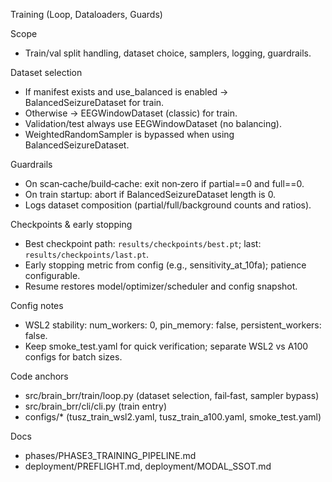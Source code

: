 Training (Loop, Dataloaders, Guards)

Scope
- Train/val split handling, dataset choice, samplers, logging, guardrails.

Dataset selection
- If manifest exists and use_balanced is enabled → BalancedSeizureDataset for train.
- Otherwise → EEGWindowDataset (classic) for train.
- Validation/test always use EEGWindowDataset (no balancing).
- WeightedRandomSampler is bypassed when using BalancedSeizureDataset.

Guardrails
- On scan‑cache/build‑cache: exit non‑zero if partial==0 and full==0.
- On train startup: abort if BalancedSeizureDataset length is 0.
- Logs dataset composition (partial/full/background counts and ratios).

Checkpoints & early stopping
- Best checkpoint path: `results/checkpoints/best.pt`; last: `results/checkpoints/last.pt`.
- Early stopping metric from config (e.g., sensitivity_at_10fa); patience configurable.
- Resume restores model/optimizer/scheduler and config snapshot.

Config notes
- WSL2 stability: num_workers: 0, pin_memory: false, persistent_workers: false.
- Keep smoke_test.yaml for quick verification; separate WSL2 vs A100 configs for batch sizes.

Code anchors
- src/brain_brr/train/loop.py (dataset selection, fail‑fast, sampler bypass)
- src/brain_brr/cli/cli.py (train entry)
- configs/* (tusz_train_wsl2.yaml, tusz_train_a100.yaml, smoke_test.yaml)

Docs
- phases/PHASE3_TRAINING_PIPELINE.md
- deployment/PREFLIGHT.md, deployment/MODAL_SSOT.md
